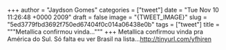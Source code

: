 
+++
author = "Jaydson Gomes"
categories = ["tweet"]
date = "Tue Nov 10 11:26:48 +0000 2009"
draft = false
image = "{TWEET_IMAGE}"
slug = "5ed3779fbd3692f750ed67404f0c014a06438e0b"
tags = ["tweet"]
title = """Metallica confirmou vinda..."""
+++
Metallica confirmou vinda pra América do Sul. Só falta eu ver Brasil na lista...http://tinyurl.com/yfhjren

